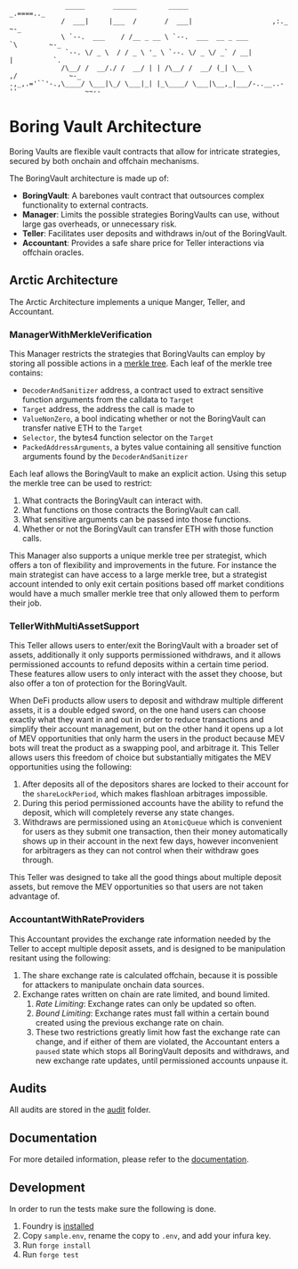 ```
              _____       ______        _____                       _.====.._
             /  ___|     |___  /       /  ___|                    ,:._       ~-_
             \ `--.  ___    / /__ _ __ \ `--.  ___  __ _ ___          `\        ~-_
              `--. \/ _ \  / / _ \ '_ \ `--. \/ _ \/ _` / __|           |          `.
             /\__/ /  __/./ /  __/ | | /\__/ /  __/ (_| \__ \         ,/             ~-_
.,_,.='``'-.,\____/ \___|\_/ \___|_| |_\____/ \___|\__,_|___/-..__..-''                 ~~--
```

# Boring Vault Architecture

Boring Vaults are flexible vault contracts that allow for intricate strategies, secured by both onchain and offchain mechanisms.

The BoringVault architecture is made up of:

- **BoringVault**: A barebones vault contract that outsources complex functionality to external contracts.
- **Manager**: Limits the possible strategies BoringVaults can use, without large gas overheads, or unnecessary risk.
- **Teller**: Facilitates user deposits and withdraws in/out of the BoringVault.
- **Accountant**: Provides a safe share price for Teller interactions via offchain oracles.

## Arctic Architecture

The Arctic Architecture implements a unique Manger, Teller, and Accountant.

### ManagerWithMerkleVerification

This Manager restricts the strategies that BoringVaults can employ by storing all possible actions in a [merkle tree](https://en.wikipedia.org/wiki/Merkle_tree). Each leaf of the merkle tree contains:

- `DecoderAndSanitizer` address, a contract used to extract sensitive function arguments from the calldata to `Target`
- `Target` address, the address the call is made to
- `ValueNonZero`, a bool indicating whether or not the BoringVault can transfer native ETH to the `Target`
- `Selector`, the bytes4 function selector on the `Target`
- `PackedAddressArguments`, a bytes value containing all sensitive function arguments found by the `DecoderAndSanitizer`

Each leaf allows the BoringVault to make an explicit action. Using this setup the merkle tree can be used to restrict:

1. What contracts the BoringVault can interact with.
2. What functions on those contracts the BoringVault can call.
3. What sensitive arguments can be passed into those functions.
4. Whether or not the BoringVault can transfer ETH with those function calls.

This Manager also supports a unique merkle tree per strategist, which offers a ton of flexibility and improvements in the future. For instance the main strategist can have access to a large merkle tree, but a strategist account intended to only exit certain positions based off market conditions would have a much smaller merkle tree that only allowed them to perform their job.

### TellerWithMultiAssetSupport

This Teller allows users to enter/exit the BoringVault with a broader set of assets, additionally it only supports permissioned withdraws, and it allows permissioned accounts to refund deposits within a certain time period. These features allow users to only interact with the asset they choose, but also offer a ton of protection for the BoringVault.

When DeFi products allow users to deposit and withdraw multiple different assets, it is a double edged sword, on the one hand users can choose exactly what they want in and out in order to reduce transactions and simplify their account management, but on the other hand it opens up a lot of MEV opportunities that only harm the users in the product because MEV bots will treat the product as a swapping pool, and arbitrage it. This Teller allows users this freedom of choice but substantially mitigates the MEV opportunities using the following:

1. After deposits all of the depositors shares are locked to their account for the `shareLockPeriod`, which makes flashloan arbitrages impossible.
2. During this period permissioned accounts have the ability to refund the deposit, which will completely reverse any state changes.
3. Withdraws are permissioned using an `AtomicQueue` which is convenient for users as they submit one transaction, then their money automatically shows up in their account in the next few days, however inconvenient for arbitragers as they can not control when their withdraw goes through.

This Teller was designed to take all the good things about multiple deposit assets, but remove the MEV opportunities so that users are not taken advantage of.

### AccountantWithRateProviders

This Accountant provides the exchange rate information needed by the Teller to accept multiple deposit assets, and is designed to be manipulation resitant using the following:

1. The share exchange rate is calculated offchain, because it is possible for attackers to manipulate onchain data sources.
2. Exchange rates written on chain are rate limited, and bound limited.
   1. _Rate Limiting_: Exchange rates can only be updated so often.
   2. _Bound Limiting_: Exchange rates must fall within a certain bound created using the previous exchange rate on chain.
   3. These two restrictions greatly limit how fast the exchange rate can change, and if either of them are violated, the Accountant enters a `paused` state which stops all BoringVault deposits and withdraws, and new exchange rate updates, until permissioned accounts unpause it.

## Audits

All audits are stored in the [audit](./audit/) folder.

## Documentation

For more detailed information, please refer to the [documentation](https://docs.veda.tech).

## Development

In order to run the tests make sure the following is done.

1. Foundry is [installed](https://book.getfoundry.sh/getting-started/installation)
2. Copy `sample.env`, rename the copy to `.env`, and add your infura key.
3. Run `forge install`
4. Run `forge test`
